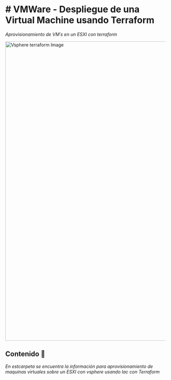 # # VMWare - Despliegue de una Virtual Machine usando Terraform

_Aprovisionamiento de VM´s en un ESXI con terraform_

<img width="940" alt="Vsphere terraform Image" src="images/vsphere_terraform.jpg">

## Contenido 🚀
_En estcarpeta se encuentra la información para aprovisionamiento de maquinas virtuales sobre un ESXI con vsphere usando Iac con Terraform_

